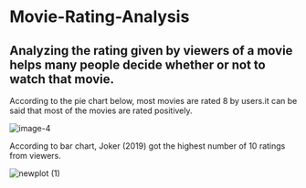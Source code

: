 # Movie-Rating-Analysis

## Analyzing the rating given by viewers of a movie helps many people decide whether or not to watch that movie.




According to the pie chart below, most movies are rated 8 by users.it can be said that most of the movies are rated positively.

![image-4](https://user-images.githubusercontent.com/49492170/213712560-256b106d-0fc4-4dcd-8fe8-9bae02940bab.png)





According to bar chart, Joker (2019) got the highest number of 10 ratings from viewers.

![newplot (1)](https://user-images.githubusercontent.com/49492170/213712759-5773fbbb-c655-45a0-8224-bde39702a560.png)
